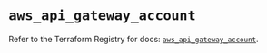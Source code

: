 # `aws_api_gateway_account`

Refer to the Terraform Registry for docs: [`aws_api_gateway_account`](https://registry.terraform.io/providers/hashicorp/aws/5.90.0/docs/resources/api_gateway_account).
